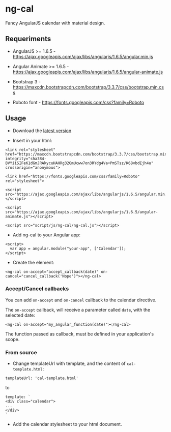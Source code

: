 # ng-cal

Fancy AngularJS calendar with material design.

## Requeriments

- AngularJS >= 1.6.5 - https://ajax.googleapis.com/ajax/libs/angularjs/1.6.5/angular.min.js

- Angular Animate >= 1.6.5 - https://ajax.googleapis.com/ajax/libs/angularjs/1.6.5/angular-animate.js

- Bootstrap 3 - https://maxcdn.bootstrapcdn.com/bootstrap/3.3.7/css/bootstrap.min.css

- Roboto font - https://fonts.googleapis.com/css?family=Roboto

## Usage

- Download the [latest version](https://github.com/junquera/ngCalendar/releases/download/v1.0/ng-calendar-1.0.tar.gz)

- Insert in your html:

```
<link rel="stylesheet" href="https://maxcdn.bootstrapcdn.com/bootstrap/3.3.7/css/bootstrap.min.css" integrity="sha384-BVYiiSIFeK1dGmJRAkycuHAHRg32OmUcww7on3RYdg4Va+PmSTsz/K68vbdEjh4u" crossorigin="anonymous">

<link href="https://fonts.googleapis.com/css?family=Roboto" rel="stylesheet">

<script src="https://ajax.googleapis.com/ajax/libs/angularjs/1.6.5/angular.min.js"></script>

<script src="https://ajax.googleapis.com/ajax/libs/angularjs/1.6.5/angular-animate.js"></script>

<script src="script/js/ng-cal/ng-cal.js"></script>
```

- Add ng-cal to your Angular app:

```
<script>
  var app = angular.module("your-app", ['Calendar']);
</script>
```

- Create the element:

```      
<ng-cal on-accept="accept_callback(date)" on-cancel="cancel_callback('Nope')"></ng-cal>
```

### Accept/Cancel callbacks

You can add `on-accept` and `on-cancel` callback to the calendar directive.

The `on-accept` callback, will receive a parameter called `date`, with the selected date:

```
<ng-cal on-accept="my_angular_function(date)"></ng-cal>
```

The function passed as callback, must be defined in your application's scope.

### From source

- Change templateUrl with template, and the content of `cal-template.html`:

```
templateUrl: 'cal-template.html'
```

to

```
template: `
<div class="calendar">
...
</div>
`
```

- Add the calendar stylesheet to your html document.
